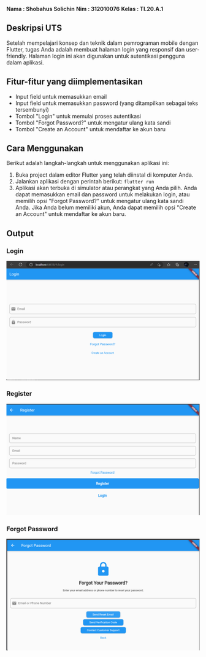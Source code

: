 **Nama : Shobahus Solichin**
**Nim : 312010076**
**Kelas : TI.20.A.1**

## Deskripsi UTS

Setelah mempelajari konsep dan teknik dalam pemrograman mobile dengan Flutter, tugas Anda adalah membuat halaman login yang responsif dan user-friendly. Halaman login ini akan digunakan untuk autentikasi pengguna dalam aplikasi.

## Fitur-fitur yang diimplementasikan

- Input field untuk memasukkan email
- Input field untuk memasukkan password (yang ditampilkan sebagai teks tersembunyi)
- Tombol "Login" untuk memulai proses autentikasi
- Tombol "Forgot Password?" untuk mengatur ulang kata sandi
- Tombol "Create an Account" untuk mendaftar ke akun baru

## Cara Menggunakan

Berikut adalah langkah-langkah untuk menggunakan aplikasi ini:

1. Buka project dalam editor Flutter yang telah diinstal di komputer Anda.
2. Jalankan aplikasi dengan perintah berikut:
   `flutter run`
3. Aplikasi akan terbuka di simulator atau perangkat yang Anda pilih. Anda dapat memasukkan email dan password untuk melakukan login, atau memilih opsi "Forgot Password?" untuk mengatur ulang kata sandi Anda. Jika Anda belum memiliki akun, Anda dapat memilih opsi "Create an Account" untuk mendaftar ke akun baru.

## Output

### Login

![foto](foto/foto1.png)

### Register

![foto](foto/foto2.png)

### Forgot Password

![foto](foto/foto3.png)